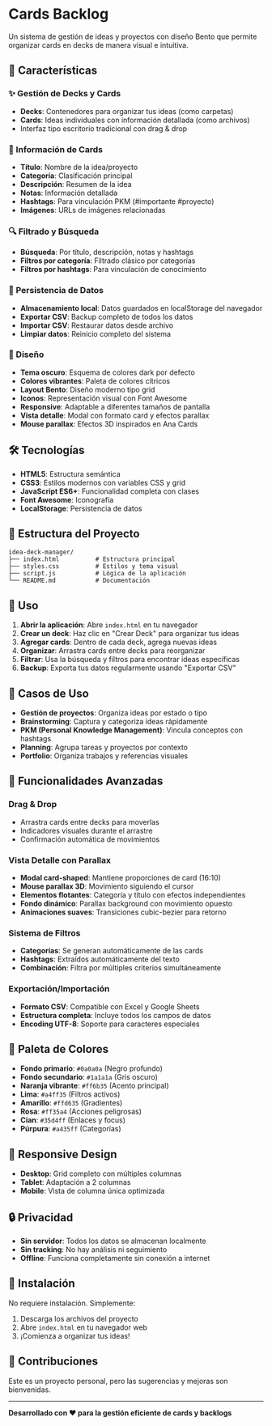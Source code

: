 # Cards Backlog

Un sistema de gestión de ideas y proyectos con diseño Bento que permite organizar cards en decks de manera visual e intuitiva.

## 🚀 Características

### ✨ Gestión de Decks y Cards
- **Decks**: Contenedores para organizar tus ideas (como carpetas)
- **Cards**: Ideas individuales con información detallada (como archivos)
- Interfaz tipo escritorio tradicional con drag & drop

### 🎯 Información de Cards
- **Título**: Nombre de la idea/proyecto
- **Categoría**: Clasificación principal
- **Descripción**: Resumen de la idea
- **Notas**: Información detallada
- **Hashtags**: Para vinculación PKM (#importante #proyecto)
- **Imágenes**: URLs de imágenes relacionadas

### 🔍 Filtrado y Búsqueda
- **Búsqueda**: Por título, descripción, notas y hashtags
- **Filtros por categoría**: Filtrado clásico por categorías
- **Filtros por hashtags**: Para vinculación de conocimiento

### 💾 Persistencia de Datos
- **Almacenamiento local**: Datos guardados en localStorage del navegador
- **Exportar CSV**: Backup completo de todos los datos
- **Importar CSV**: Restaurar datos desde archivo
- **Limpiar datos**: Reinicio completo del sistema

### 🎨 Diseño
- **Tema oscuro**: Esquema de colores dark por defecto
- **Colores vibrantes**: Paleta de colores cítricos
- **Layout Bento**: Diseño moderno tipo grid
- **Iconos**: Representación visual con Font Awesome
- **Responsive**: Adaptable a diferentes tamaños de pantalla
- **Vista detalle**: Modal con formato card y efectos parallax
- **Mouse parallax**: Efectos 3D inspirados en Ana Cards

## 🛠️ Tecnologías

- **HTML5**: Estructura semántica
- **CSS3**: Estilos modernos con variables CSS y grid
- **JavaScript ES6+**: Funcionalidad completa con clases
- **Font Awesome**: Iconografía
- **LocalStorage**: Persistencia de datos

## 📁 Estructura del Proyecto

```
idea-deck-manager/
├── index.html          # Estructura principal
├── styles.css          # Estilos y tema visual
├── script.js           # Lógica de la aplicación
└── README.md           # Documentación
```

## 🚀 Uso

1. **Abrir la aplicación**: Abre `index.html` en tu navegador
2. **Crear un deck**: Haz clic en "Crear Deck" para organizar tus ideas
3. **Agregar cards**: Dentro de cada deck, agrega nuevas ideas
4. **Organizar**: Arrastra cards entre decks para reorganizar
5. **Filtrar**: Usa la búsqueda y filtros para encontrar ideas específicas
6. **Backup**: Exporta tus datos regularmente usando "Exportar CSV"

## 🎯 Casos de Uso

- **Gestión de proyectos**: Organiza ideas por estado o tipo
- **Brainstorming**: Captura y categoriza ideas rápidamente
- **PKM (Personal Knowledge Management)**: Vincula conceptos con hashtags
- **Planning**: Agrupa tareas y proyectos por contexto
- **Portfolio**: Organiza trabajos y referencias visuales

## 🔧 Funcionalidades Avanzadas

### Drag & Drop
- Arrastra cards entre decks para moverlas
- Indicadores visuales durante el arrastre
- Confirmación automática de movimientos

### Vista Detalle con Parallax
- **Modal card-shaped**: Mantiene proporciones de card (16:10)
- **Mouse parallax 3D**: Movimiento siguiendo el cursor
- **Elementos flotantes**: Categoría y título con efectos independientes
- **Fondo dinámico**: Parallax background con movimiento opuesto
- **Animaciones suaves**: Transiciones cubic-bezier para retorno

### Sistema de Filtros
- **Categorías**: Se generan automáticamente de las cards
- **Hashtags**: Extraídos automáticamente del texto
- **Combinación**: Filtra por múltiples criterios simultáneamente

### Exportación/Importación
- **Formato CSV**: Compatible con Excel y Google Sheets
- **Estructura completa**: Incluye todos los campos de datos
- **Encoding UTF-8**: Soporte para caracteres especiales

## 🎨 Paleta de Colores

- **Fondo primario**: `#0a0a0a` (Negro profundo)
- **Fondo secundario**: `#1a1a1a` (Gris oscuro)
- **Naranja vibrante**: `#ff6b35` (Acento principal)
- **Lima**: `#a4ff35` (Filtros activos)
- **Amarillo**: `#ffd635` (Gradientes)
- **Rosa**: `#ff35a4` (Acciones peligrosas)
- **Cian**: `#35d4ff` (Enlaces y focus)
- **Púrpura**: `#a435ff` (Categorías)

## 📱 Responsive Design

- **Desktop**: Grid completo con múltiples columnas
- **Tablet**: Adaptación a 2 columnas
- **Mobile**: Vista de columna única optimizada

## 🔒 Privacidad

- **Sin servidor**: Todos los datos se almacenan localmente
- **Sin tracking**: No hay análisis ni seguimiento
- **Offline**: Funciona completamente sin conexión a internet

## 🚀 Instalación

No requiere instalación. Simplemente:

1. Descarga los archivos del proyecto
2. Abre `index.html` en tu navegador web
3. ¡Comienza a organizar tus ideas!

## 🤝 Contribuciones

Este es un proyecto personal, pero las sugerencias y mejoras son bienvenidas.

---

**Desarrollado con ❤️ para la gestión eficiente de cards y backlogs**
